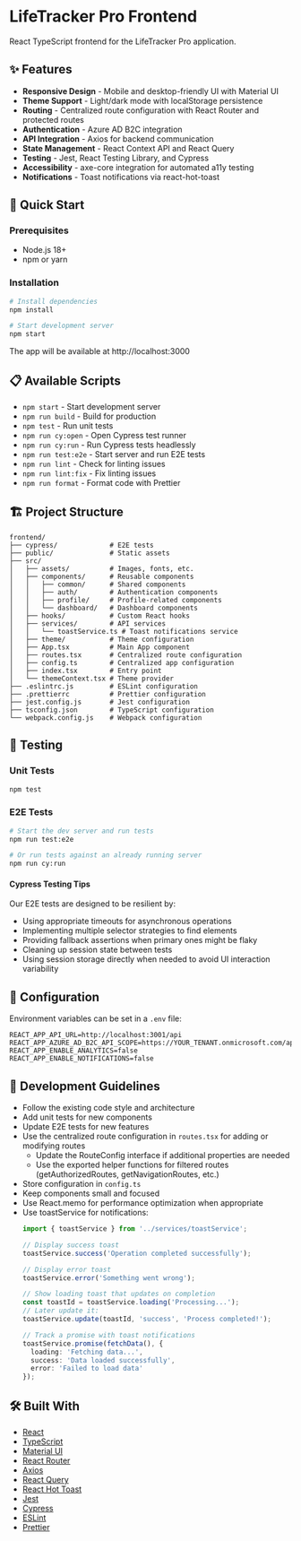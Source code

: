 # LifeTracker Pro Frontend

React TypeScript frontend for the LifeTracker Pro application.

## ✨ Features

- **Responsive Design** - Mobile and desktop-friendly UI with Material UI
- **Theme Support** - Light/dark mode with localStorage persistence
- **Routing** - Centralized route configuration with React Router and protected routes
- **Authentication** - Azure AD B2C integration
- **API Integration** - Axios for backend communication
- **State Management** - React Context API and React Query
- **Testing** - Jest, React Testing Library, and Cypress
- **Accessibility** - axe-core integration for automated a11y testing
- **Notifications** - Toast notifications via react-hot-toast

## 🚀 Quick Start

### Prerequisites

- Node.js 18+
- npm or yarn

### Installation

```bash
# Install dependencies
npm install

# Start development server
npm start
```

The app will be available at http://localhost:3000

## 📋 Available Scripts

- `npm start` - Start development server
- `npm run build` - Build for production
- `npm test` - Run unit tests
- `npm run cy:open` - Open Cypress test runner
- `npm run cy:run` - Run Cypress tests headlessly
- `npm run test:e2e` - Start server and run E2E tests
- `npm run lint` - Check for linting issues
- `npm run lint:fix` - Fix linting issues
- `npm run format` - Format code with Prettier

## 🏗️ Project Structure

```
frontend/
├── cypress/             # E2E tests
├── public/              # Static assets
├── src/
│   ├── assets/          # Images, fonts, etc.
│   ├── components/      # Reusable components
│   │   ├── common/      # Shared components
│   │   ├── auth/        # Authentication components
│   │   ├── profile/     # Profile-related components
│   │   └── dashboard/   # Dashboard components
│   ├── hooks/           # Custom React hooks
│   ├── services/        # API services
│   │   └── toastService.ts # Toast notifications service
│   ├── theme/           # Theme configuration
│   ├── App.tsx          # Main App component
│   ├── routes.tsx       # Centralized route configuration
│   ├── config.ts        # Centralized app configuration
│   ├── index.tsx        # Entry point
│   └── themeContext.tsx # Theme provider
├── .eslintrc.js         # ESLint configuration
├── .prettierrc          # Prettier configuration
├── jest.config.js       # Jest configuration
├── tsconfig.json        # TypeScript configuration
└── webpack.config.js    # Webpack configuration
```

## 🧪 Testing

### Unit Tests

```bash
npm test
```

### E2E Tests

```bash
# Start the dev server and run tests
npm run test:e2e

# Or run tests against an already running server
npm run cy:run
```

#### Cypress Testing Tips

Our E2E tests are designed to be resilient by:
- Using appropriate timeouts for asynchronous operations
- Implementing multiple selector strategies to find elements
- Providing fallback assertions when primary ones might be flaky
- Cleaning up session state between tests
- Using session storage directly when needed to avoid UI interaction variability

## 🔧 Configuration

Environment variables can be set in a `.env` file:

```
REACT_APP_API_URL=http://localhost:3001/api
REACT_APP_AZURE_AD_B2C_API_SCOPE=https://YOUR_TENANT.onmicrosoft.com/api/user.read
REACT_APP_ENABLE_ANALYTICS=false
REACT_APP_ENABLE_NOTIFICATIONS=false
```

## 🚧 Development Guidelines

- Follow the existing code style and architecture
- Add unit tests for new components
- Update E2E tests for new features
- Use the centralized route configuration in `routes.tsx` for adding or modifying routes
  - Update the RouteConfig interface if additional properties are needed
  - Use the exported helper functions for filtered routes (getAuthorizedRoutes, getNavigationRoutes, etc.)
- Store configuration in `config.ts`
- Keep components small and focused
- Use React.memo for performance optimization when appropriate
- Use toastService for notifications:
  ```typescript
  import { toastService } from '../services/toastService';
  
  // Display success toast
  toastService.success('Operation completed successfully');
  
  // Display error toast
  toastService.error('Something went wrong');
  
  // Show loading toast that updates on completion
  const toastId = toastService.loading('Processing...');
  // Later update it:
  toastService.update(toastId, 'success', 'Process completed!');
  
  // Track a promise with toast notifications
  toastService.promise(fetchData(), {
    loading: 'Fetching data...',
    success: 'Data loaded successfully',
    error: 'Failed to load data'
  });
  ```

## 🛠️ Built With

- [React](https://reactjs.org/)
- [TypeScript](https://www.typescriptlang.org/)
- [Material UI](https://mui.com/)
- [React Router](https://reactrouter.com/)
- [Axios](https://axios-http.com/)
- [React Query](https://tanstack.com/query/latest)
- [React Hot Toast](https://react-hot-toast.com/)
- [Jest](https://jestjs.io/)
- [Cypress](https://www.cypress.io/)
- [ESLint](https://eslint.org/)
- [Prettier](https://prettier.io/) 